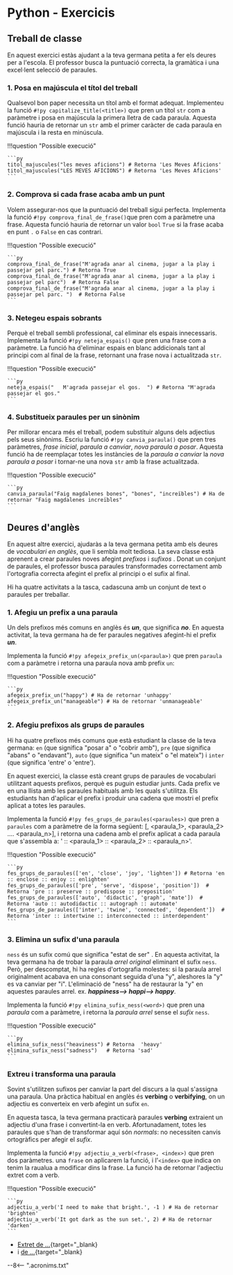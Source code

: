 # Python - Exercicis

## Treball de classe

En aquest exercici estàs ajudant a la teva germana petita a fer els deures per a l'escola. El professor busca la puntuació correcta, la gramàtica i una excel·lent selecció de paraules.

### 1. Posa en majúscula el títol del treball

Qualsevol bon paper necessita un títol amb el format adequat. Implementeu la funció `#!py capitalize_title(<title>)` que pren un títol `str` com a paràmetre i posa en majúscula la primera lletra de cada paraula. Aquesta funció hauria de retornar un `str` amb el primer caràcter de cada paraula en majúscula i la resta en minúscula.

!!!question "Possible execució"

    ```py
    titol_majuscules("les meves aficions") # Retorna 'Les Meves Aficions'
    titol_majuscules("LES MEVES AFICIONS") # Retorna 'Les Meves Aficions'
    ```

### 2. Comprova si cada frase acaba amb un punt

Volem assegurar-nos que la puntuació del treball sigui perfecta. Implementa la funció `#!py comprova_final_de_frase()`que pren com a paràmetre una frase. Aquesta funció hauria de retornar un valor `bool` `True` si la frase acaba en punt `.` o `False` en cas contrari.

!!!question "Possible execució"

    ```py
    comprova_final_de_frase("M'agrada anar al cinema, jugar a la play i passejar pel parc.") # Retorna True
    comprova_final_de_frase("M'agrada anar al cinema, jugar a la play i passejar pel parc")  # Retorna False
    comprova_final_de_frase("M'agrada anar al cinema, jugar a la play i passejar pel parc. ")  # Retorna False
    ```

### 3. Netegeu espais sobrants

Perquè el treball sembli professional, cal eliminar els espais innecessaris. Implementa la funció `#!py neteja_espais()` que pren una frase com a paràmetre. La funció ha d'eliminar espais en blanc addicionals tant al principi com al final de la frase, retornant una frase nova i actualitzada `str`.

!!!question "Possible execució"

    ```py
    neteja_espais("   M'agrada passejar el gos.  ") # Retorna "M'agrada passejar el gos."
    ```

### 4. Substitueix paraules per un sinònim

Per millorar encara més el treball, podem substituir alguns dels adjectius pels seus sinònims. Escriu la funció `#!py canvia_paraula()` que pren tres paràmetres, *frase inicial*, *paraula a canviar*, *nova paraula a posar*. Aquesta funció ha de reemplaçar totes les instàncies de la *paraula a canviar* la *nova paraula a posar* i tornar-ne una nova `str` amb la frase actualitzada.

!!!question "Possible execució"

    ```py
    canvia_paraula("Faig magdalenes bones", "bones", "increïbles") # Ha de retornar "Faig magdalenes increïbles"
    ```

## Deures d'anglès

En aquest altre exercici, ajudaràs a la teva germana petita amb els deures de *vocabulari en anglès*, que li sembla molt tediosa. La seva classe està aprenent a crear paraules noves afegint *prefixos* i *sufixos* . Donat un conjunt de paraules, el professor busca paraules transformades correctament amb l'ortografia correcta afegint el prefix al principi o el sufix al final.

Hi ha quatre activitats a la tasca, cadascuna amb un conjunt de text o paraules per treballar.

### 1. Afegiu un prefix a una paraula

Un dels prefixos més comuns en anglès és ***un***, que significa ***no***. En aquesta activitat, la teva germana ha de fer paraules negatives afegint-hi el prefix ***un***.

Implementa la funció `#!py afegeix_prefix_un(<paraula>)` que pren `paraula` com a paràmetre i retorna una paraula nova amb prefix `un`:

!!!question "Possible execució"

    ```py
    afegeix_prefix_un("happy") # Ha de retornar 'unhappy'
    afegeix_prefix_un("manageable") # Ha de retornar 'unmanageable'
    ```

### 2. Afegiu prefixos als grups de paraules

Hi ha quatre prefixos més comuns que està estudiant la classe de la teva germana: `en` (que significa "posar a" o "cobrir amb"), `pre` (que significa "abans" o "endavant"), `auto` (que significa "un mateix" o "el mateix") i `inter` (que significa 'entre' o 'entre').

En aquest exercici, la classe està creant grups de paraules de vocabulari utilitzant aquests prefixos, perquè es puguin estudiar junts. Cada prefix ve en una llista amb les paraules habituals amb les quals s'utilitza. Els estudiants han d'aplicar el prefix i produir una cadena que mostri el prefix aplicat a totes les paraules.

Implementa la funció `#!py fes_grups_de_paraules(<paraules>)` que pren a `paraules` com a paràmetre de la forma següent: [<prefix>, <paraula_1>, <paraula_2> .... <paraula_n>], i retorna una cadena amb el prefix aplicat a cada paraula que s'assembla a: '<prefix> :: <prefix><paraula_1> :: <prefix><paraula_2> :: <prefix><paraula_n>'.

!!!question "Possible execució"

    ```py
    fes_grups_de_paraules(['en', 'close', 'joy', 'lighten']) # Retorna 'en :: enclose :: enjoy :: enlighten'
    fes_grups_de_paraules(['pre', 'serve', 'dispose', 'position'])  # Retorna 'pre :: preserve :: predispose :: preposition'
    fes_grups_de_paraules(['auto', 'didactic', 'graph', 'mate'])  # Retorna 'auto :: autodidactic :: autograph :: automate'
    fes_grups_de_paraules(['inter', 'twine', 'connected', 'dependent'])  # Retorna 'inter :: intertwine :: interconnected :: interdependent'
    ```

### 3. Elimina un sufix d'una paraula

`ness` és un sufix comú que significa "estat de ser" . En aquesta activitat, la teva germana ha de trobar la paraula *arrel original* eliminant el sufix `ness`. Però, per descomptat, hi ha regles d'ortografia molestes: si la paraula arrel originalment acabava en una consonant seguida d'una "y", aleshores la "y" es va canviar per "i". L'eliminació de "ness" ha de restaurar la "y" en aquestes paraules arrel. ex. ***happiness--> happi--> happy***.

Implementa la funció `#!py elimina_sufix_ness(<word>)` que pren una *paraula* com a paràmetre, i retorna la *paraula arrel* sense el *sufix* `ness`.

!!!question "Possible execució"

    ```py
    elimina_sufix_ness("heaviness") # Retorna  'heavy'
    elimina_sufix_ness("sadness")   # Retorna 'sad'
    ```

### Extreu i transforma una paraula

Sovint s'utilitzen sufixos per canviar la part del discurs a la qual s'assigna una paraula. Una pràctica habitual en anglès és **verbing** o **verbifying**, on un adjectiu es converteix en verb afegint un sufix `en`.

En aquesta tasca, la teva germana practicarà paraules **verbing** extraient un adjectiu d'una frase i convertint-la en verb. Afortunadament, totes les paraules que s'han de transformar aquí són *normals*: no necessiten canvis ortogràfics per afegir el *sufix*.

Implementa la funció `#!py adjectiu_a_verb(<frase>, <index>)` que pren dos paràmetres. una `frase` on aplicarem la funció, i l'`<index>` que indica on tenim la raualua a modificar dins la frase. La funció ha de retornar l'adjectiu extret com a verb.

!!!question "Possible execució"

    ```py
    adjectiu_a_verb('I need to make that bright.', -1 ) # Ha de retornar 'brighten'
    adjectiu_a_verb('It got dark as the sun set.', 2) # Ha de retornar 'darken'
    ```


* [Extret de ...][]{target="_blank}
* i [de ...][]{target="_blank}



[Extret de ...]:        https://exercism.org/tracks/python/exercises/little-sisters-essay       "Extret de ..."
[de ...]:               https://exercism.org/tracks/python/exercises/little-sisters-vocab       "Extret de ..."

--8<-- ".acronims.txt"

